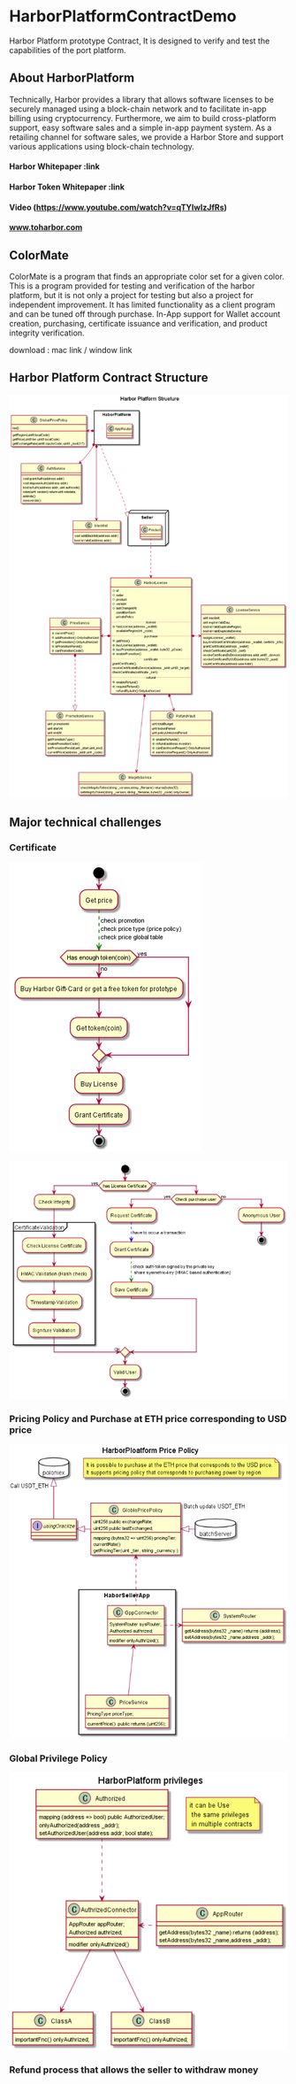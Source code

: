 # HarborPlatformContractDemo
Harbor Platform prototype Contract, It is designed to verify and test the capabilities of the port platform.


## About HarborPlatform

Technically, Harbor provides a library that allows software licenses to be securely managed using a block-chain network and to facilitate in-app billing using cryptocurrency.
Furthermore, we aim to build cross-platform support, easy software sales and a simple in-app payment system.
As a retailing channel for software sales, we provide a Harbor Store and support various applications using block-chain technology.

#### Harbor Whitepaper :link

#### Harbor Token Whitepaper :link

#### Video (https://www.youtube.com/watch?v=qTYIwlzJfRs)

#### www.toharbor.com

## ColorMate

ColorMate is a program that finds an appropriate color set for a given color.
This is a program provided for testing and verification of the harbor platform, but it is not only a project for testing but also a project for independent improvement.
It has limited functionality as a client program and can be tuned off through purchase. In-App support for Wallet account creation, purchasing, certificate issuance and verification, and product integrity verification.

download : mac link / window link

## Harbor Platform Contract Structure

![](img/CL_HarborPlatform.png "Harbor Platform Contract Structure")

## Major technical challenges

### Certificate

![](img/AD_LicenseBuy.png "License buy (Certificate)")

![](img/AD_LicenseCheck.png "License Check (Certificate)")

### Pricing Policy and Purchase at ETH price corresponding to USD price

![](img/CL_GlobalPrice.png "Global Price Policy")

### Global Privilege Policy

![](img/CL_Connector.png "Harbor Platform Privilege")

### Refund process that allows the seller to withdraw money


